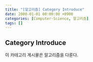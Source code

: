 ```yaml
---
title: "[알고리즘] Category Introduce"
date: 2000-01-01 00:00:00 +0900
categories: [Computer-Science, 알고리즘]
tags: []
---
```


## Category Introduce

이 카테고리 게시물은 알고리즘을 다룬다.